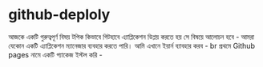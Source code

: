 # github-deploly

আজকে একটি গুরুত্বপূর্ণ বিষয় টপিক কিভাবে গিটহাবে এ্যাপ্লিকেশন ডিপ্লয় করতে হয় সে বিষয়ে আলোচন হবে -
আমরা যেকোন একটি এ্যাপ্লিকেশন ম্যানেজার ব্যবহার করতে পারি। আমি এখানে ইয়ার্ন ব্যাবহার করব - 
br
প্রথমে Github pages নামে একটি প্যাকেজ ইস্টল করি - 


